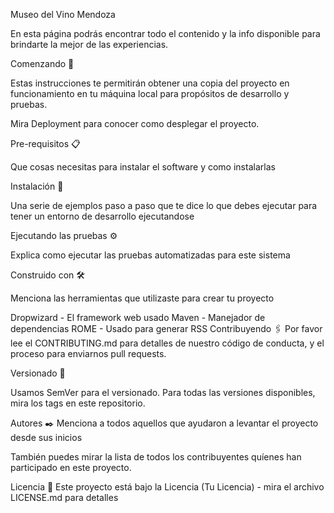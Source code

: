 Museo del Vino Mendoza

En esta página podrás encontrar todo el contenido y la info disponible para brindarte la mejor de las experiencias. 

Comenzando 🚀

Estas instrucciones te permitirán obtener una copia del proyecto en funcionamiento en tu máquina local para propósitos de desarrollo y pruebas.

Mira Deployment para conocer como desplegar el proyecto.

Pre-requisitos 📋

Que cosas necesitas para instalar el software y como instalarlas


Instalación 🔧

Una serie de ejemplos paso a paso que te dice lo que debes ejecutar para tener un entorno de desarrollo ejecutandose


Ejecutando las pruebas ⚙️

Explica como ejecutar las pruebas automatizadas para este sistema


Construido con 🛠️

Menciona las herramientas que utilizaste para crear tu proyecto

Dropwizard - El framework web usado
Maven - Manejador de dependencias
ROME - Usado para generar RSS
Contribuyendo 🖇️
Por favor lee el CONTRIBUTING.md para detalles de nuestro código de conducta, y el proceso para enviarnos pull requests.

Versionado 📌

Usamos SemVer para el versionado. Para todas las versiones disponibles, mira los tags en este repositorio.

Autores ✒️
Menciona a todos aquellos que ayudaron a levantar el proyecto desde sus inicios

También puedes mirar la lista de todos los contribuyentes quíenes han participado en este proyecto.

Licencia 📄
Este proyecto está bajo la Licencia (Tu Licencia) - mira el archivo LICENSE.md para detalles